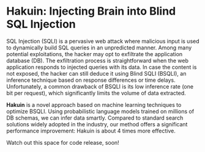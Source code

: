# Hakuin: Injecting Brain into Blind SQL Injection

SQL Injection (SQLI) is a pervasive web attack where malicious input is used to dynamically build SQL queries in an unpredicted manner. Among many potential exploitations, the hacker may opt to exfiltrate the application database (DB). The exfiltration process is straightforward when the web application responds to injected queries with its data. In case the content is not exposed, the hacker can still deduce it using Blind SQLI (BSQLI), an inference technique based on response differences or time delays. Unfortunately, a common drawback of BSQLI is its low inference rate (one bit per request), which significantly limits the volume of data extracted.

**Hakuin** is a novel approach based on machine learning techniques to optimize BSQLI. Using probabilistic language models trained on millions of DB schemas, we can infer data smartly. Compared to standard search solutions widely adopted in the industry, our method offers a significant performance improvement: Hakuin is about 4 times more effective.

Watch out this space for code release, soon!
